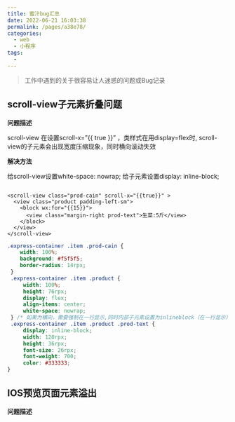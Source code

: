 ```yaml
---
title: 蜜汁bug汇总
date: 2022-06-21 16:03:38
permalink: /pages/a38e78/
categories:
  - web
  - 小程序
tags:
  - 
---
```

> 工作中遇到的关于很容易让人迷惑的问题或Bug记录

## scroll-view子元素折叠问题

**问题描述**

scroll-view 在设置scroll-x=”{{ true }}” ，类样式在用display=flex时, scroll-view的子元素会出现宽度压缩现象，同时横向滚动失效

**解决方法**

给scroll-view设置white-space: nowrap;
给子元素设置display: inline-block;

```

<scroll-view class="prod-cain" scroll-x="{{true}}" > 
  <view class="product padding-left-sm"> 
    <block wx:for="{{15}}"> 
      <view class="margin-right prod-text">生菜:5斤</view> 
    </block> 
  </view> 
</scroll-view>
```

```css
.express-container .item .prod-cain { 
    width: 100%; 
    background: #f5f5f5; 
    border-radius: 14rpx; 
 } 
 .express-container .item .product { 
     width: 100%; 
     height: 76rpx; 
     display: flex; 
     align-items: center;
     white-space: nowrap; 
 } /* 如果为横向，需要强制在一行显示,同时内部子元素设置为inlineblock（在一行显示） */ 
 .express-container .item .product .prod-text { 
     display: inline-block; 
     width: 120rpx; 
     height: 36rpx; 
     font-size: 26rpx; 
     font-weight: 700; 
     color: #333333; 
}

```

## IOS预览页面元素溢出

**问题描述**

